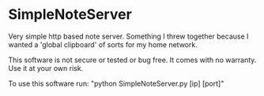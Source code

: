 # SimpleNoteServer
Very simple http based note server. Something I threw together because I wanted a 'global clipboard' of sorts for my home network.

This software is not secure or tested or bug free. It comes with no warranty. Use it at your own risk.

To use this software run: "python SimpleNoteServer.py [ip] [port]" 

  
